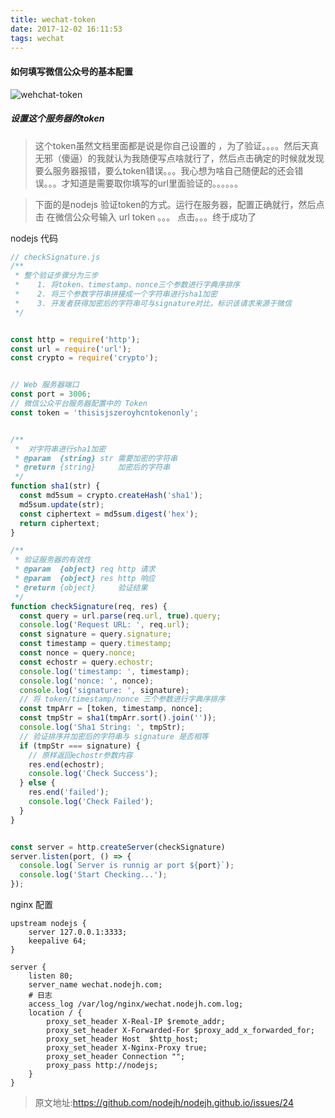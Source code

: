 ```yaml
---
title: wechat-token
date: 2017-12-02 16:11:53
tags: wechat
---
```

#### 如何填写微信公众号的基本配置
![wehchat-token](http://oqt0cgoq9.bkt.clouddn.com/wechat-token.jpeg)

##### 设置这个服务器的token

> 这个token虽然文档里面都是说是你自己设置的 ，为了验证。。。。然后天真无邪（傻逼）的我就认为我随便写点啥就行了，然后点击确定的时候就发现要么服务器报错，要么token错误。。。我心想为啥自己随便起的还会错误。。。才知道是需要取你填写的url里面验证的。。。。。。

> 下面的是nodejs 验证token的方式。运行在服务器，配置正确就行，然后点击 在微信公众号输入 url token 。。。 点击。。。终于成功了


nodejs 代码
```javascript
// checkSignature.js
/**
 * 整个验证步骤分为三步
 *    1. 将token、timestamp、nonce三个参数进行字典序排序
 *    2. 将三个参数字符串拼接成一个字符串进行sha1加密
 *    3. 开发者获得加密后的字符串可与signature对比，标识该请求来源于微信
 */


const http = require('http');
const url = require('url');
const crypto = require('crypto');


// Web 服务器端口
const port = 3006;
// 微信公众平台服务器配置中的 Token
const token = 'thisisjszeroyhcntokenonly';


/**
 *  对字符串进行sha1加密
 * @param  {string} str 需要加密的字符串
 * @return {string}     加密后的字符串
 */
function sha1(str) {
  const md5sum = crypto.createHash('sha1');
  md5sum.update(str);
  const ciphertext = md5sum.digest('hex');
  return ciphertext;
}

/**
 * 验证服务器的有效性
 * @param  {object} req http 请求
 * @param  {object} res http 响应
 * @return {object}     验证结果
 */
function checkSignature(req, res) {
  const query = url.parse(req.url, true).query;
  console.log('Request URL: ', req.url);
  const signature = query.signature;
  const timestamp = query.timestamp;
  const nonce = query.nonce;
  const echostr = query.echostr;
  console.log('timestamp: ', timestamp);
  console.log('nonce: ', nonce);
  console.log('signature: ', signature);
  // 将 token/timestamp/nonce 三个参数进行字典序排序
  const tmpArr = [token, timestamp, nonce];
  const tmpStr = sha1(tmpArr.sort().join(''));
  console.log('Sha1 String: ', tmpStr);
  // 验证排序并加密后的字符串与 signature 是否相等
  if (tmpStr === signature) {
    // 原样返回echostr参数内容
    res.end(echostr);
    console.log('Check Success');
  } else {
    res.end('failed');
    console.log('Check Failed');
  }
}


const server = http.createServer(checkSignature)
server.listen(port, () => {
  console.log(`Server is runnig ar port ${port}`);
  console.log('Start Checking...');
});
```
nginx 配置
```nginx
upstream nodejs {
    server 127.0.0.1:3333;
    keepalive 64;
}

server {
    listen 80;
    server_name wechat.nodejh.com;
    # 日志
    access_log /var/log/nginx/wechat.nodejh.com.log;
    location / {
        proxy_set_header X-Real-IP $remote_addr;
        proxy_set_header X-Forwarded-For $proxy_add_x_forwarded_for;
        proxy_set_header Host  $http_host;
        proxy_set_header X-Nginx-Proxy true;
        proxy_set_header Connection "";
        proxy_pass http://nodejs;
    }
}
```

> 原文地址:https://github.com/nodejh/nodejh.github.io/issues/24



